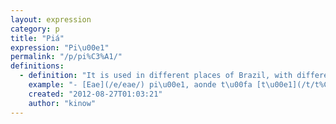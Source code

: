 ```yaml
---
layout: expression
category: p
title: "Piá"
expression: "Pi\u00e1"
permalink: "/p/pi%C3%A1/"
definitions:
  - definition: "It is used in different places of Brazil, with different meanings. It can be offensive in some places. Its meaning is similar to boy, young man."
    example: "- [Eae](/e/eae/) pi\u00e1, aonde t\u00fa [t\u00e1](/t/t%C3%A1/) indo?"
    created: "2012-08-27T01:03:21"
    author: "kinow"
---
```


